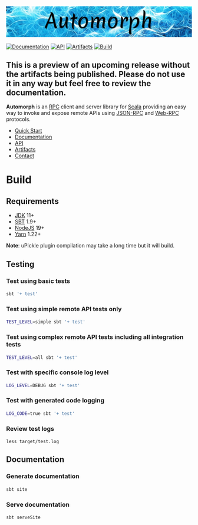 <br>

![automorph](https://github.com/martin-ockajak/automorph/raw/main/site/static/banner.jpg)

[![Documentation](https://img.shields.io/badge/Website-Documentation-purple)](https://automorph.org)
[![API](https://img.shields.io/badge/Scaladoc-API-blue)](https://automorph.org/api/index.html)
[![Artifacts](https://img.shields.io/badge/Releases-Artifacts-yellow)](
https://mvnrepository.com/artifact/org.automorph/automorph)
[![Build](https://github.com/martin-ockajak/automorph/workflows/Build/badge.svg)](
https://github.com/martin-ockajak/automorph/actions/workflows/tests.yml)


## This is a preview of an upcoming release without the artifacts being published. Please do not use it in any way but feel free to review the documentation.

**Automorph** is an [RPC](https://en.wikipedia.org/wiki/Remote_procedure_call) client and server library for [Scala](
https://www.scala-lang.org/) providing an easy way to invoke and expose remote APIs using [JSON-RPC](
https://www.jsonrpc.org/specification) and [Web-RPC](docs/Web-RPC.md) protocols.

* [Quick Start](docs/Quickstart.md)
* [Documentation](https://automorph.org)
* [API](https://automorph.org/api/index.html)
* [Artifacts](https://mvnrepository.com/artifact/org.automorph/automorph)
* [Contact](mailto:automorph.org@proton.me)


# Build

## Requirements

* [JDK](https://openjdk.java.net/) 11+
* [SBT](https://www.scala-sbt.org/) 1.9+
* [NodeJS](https://nodejs.org/) 19+
* [Yarn](https://yarnpkg.com/) 1.22+

**Note**: uPickle plugin compilation may take a long time but it will build.


## Testing

### Test using basic tests

```bash
sbt '+ test'
```

### Test using simple remote API tests only

```bash
TEST_LEVEL=simple sbt '+ test'
```

### Test using complex remote API tests including all integration tests

```bash
TEST_LEVEL=all sbt '+ test'
```

### Test with specific console log level

```bash
LOG_LEVEL=DEBUG sbt '+ test'
```

### Test with generated code logging

```bash
LOG_CODE=true sbt '+ test'
```

### Review test logs

```
less target/test.log
```


## Documentation

### Generate documentation

```bash
sbt site
```

### Serve documentation

```bash
sbt serveSite
```

